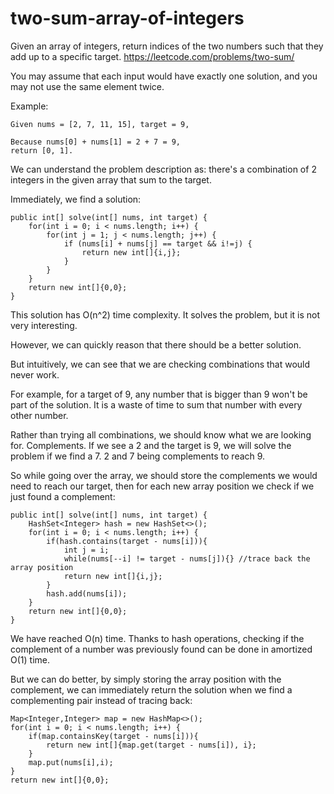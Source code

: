 # two-sum-array-of-integers
Given an array of integers, return indices of the two numbers such that they add up to a specific target. https://leetcode.com/problems/two-sum/ 

You may assume that each input would have exactly one solution, and you may not use the same element twice.

Example:
```
Given nums = [2, 7, 11, 15], target = 9,

Because nums[0] + nums[1] = 2 + 7 = 9,
return [0, 1].
```

We can understand the problem description as: there's a combination of 2 integers in the given array that sum to the target.

Immediately, we find a solution:

```
public int[] solve(int[] nums, int target) {
    for(int i = 0; i < nums.length; i++) {
        for(int j = 1; j < nums.length; j++) {
            if (nums[i] + nums[j] == target && i!=j) {
                return new int[]{i,j};
            }
        }
    }
    return new int[]{0,0};
}
```

This solution has O(n^2) time complexity. It solves the problem, but it is not very interesting.

However, we can quickly reason that there should be a better solution. 

But intuitively, we can see that we are checking combinations that would never work.

For example, for a target of 9, any number that is bigger than 9 won't be part of the solution. It is a waste of time to sum that number with every other number.

Rather than trying all combinations, we should know what we are looking for. Complements. If we see a 2 and the target is 9, we will solve the problem if we find a 7. 2 and 7 being complements to reach 9.

So while going over the array, we should store the complements we would need to reach our target, then for each new array position we check if we just found a complement:

```
public int[] solve(int[] nums, int target) {
    HashSet<Integer> hash = new HashSet<>();
    for(int i = 0; i < nums.length; i++) {
        if(hash.contains(target - nums[i])){
            int j = i;
            while(nums[--i] != target - nums[j]){} //trace back the array position
            return new int[]{i,j};
        }
        hash.add(nums[i]);
    }
    return new int[]{0,0};
}
```

We have reached O(n) time. Thanks to hash operations, checking if the complement of a number was previously found can be done in amortized O(1) time. 

But we can do better, by simply storing the array position with the complement, we can immediately return the solution when we find a complementing pair instead of tracing back:


```
Map<Integer,Integer> map = new HashMap<>();
for(int i = 0; i < nums.length; i++) {
    if(map.containsKey(target - nums[i])){
        return new int[]{map.get(target - nums[i]), i};
    }
    map.put(nums[i],i);
}
return new int[]{0,0};
```
